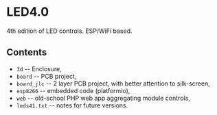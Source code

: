 # LED4.0
4th edition of LED controls. ESP/WiFi based.

## Contents
* `3d` -- Enclosure,
* `board` -- PCB project,
* `board_jlc` -- 2 layer PCB project, with better attention to silk-screen,
* `esp8266` -- embedded code (platformio),
* `web` -- old-school PHP web app aggregating module controls,
* `leds41.txt` -- notes for future versions.
